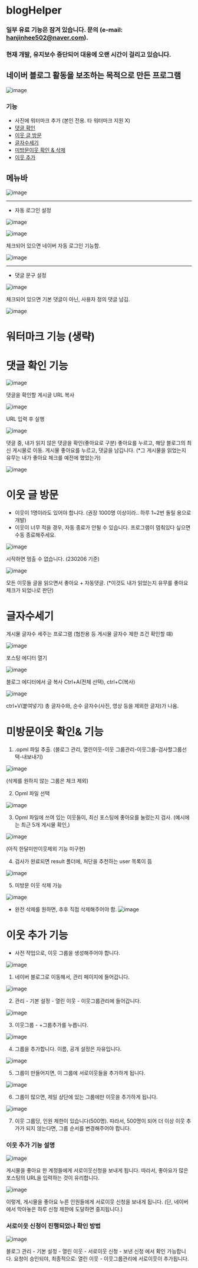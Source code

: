 # blogHelper
### 일부 유료 기능은 잠겨 있습니다. 문의 (e-mail: hanjinhee502@naver.com).
### 현재 개발, 유지보수 중단되어 대응에 오랜 시간이 걸리고 있습니다.

## 네이버 블로그 활동을 보조하는 목적으로 만든 프로그램
![image](https://user-images.githubusercontent.com/74603608/216958726-9dbee74b-0ed8-471d-b428-d601ae890ff5.png)

### 기능
* 사진에 워터마크 추가 (본인 전용. 타 워터마크 지원 X)
* [댓글 확인](https://github.com/jihan-jinhee/blogHelper/blob/master/README.md#%EB%8C%93%EA%B8%80-%ED%99%95%EC%9D%B8-%EA%B8%B0%EB%8A%A5)
* [이웃 글 방문](https://github.com/jihan-jinhee/blogHelper/blob/master/README.md#%EC%9D%B4%EC%9B%83-%EA%B8%80-%EB%B0%A9%EB%AC%B8)
* [글자수세기](https://github.com/jihan-jinhee/blogHelper/blob/master/README.md#%EA%B8%80%EC%9E%90%EC%88%98%EC%84%B8%EA%B8%B0)
* [미방문이웃 확인 & 삭제](https://github.com/jihan-jinhee/blogHelper/blob/master/README.md#%EB%AF%B8%EB%B0%A9%EB%AC%B8%EC%9D%B4%EC%9B%83-%ED%99%95%EC%9D%B8-%EA%B8%B0%EB%8A%A5)
* [이웃 추가](https://github.com/jihan-jinhee/blogHelper/blob/master/README.md#%EC%9D%B4%EC%9B%83-%EC%B6%94%EA%B0%80-%EA%B8%B0%EB%8A%A5)

## 메뉴바
![image](https://user-images.githubusercontent.com/74603608/216959070-af879fef-1a9f-4814-be97-5a9b0ae68020.png)

---

* 자동 로그인 설정

![image](https://user-images.githubusercontent.com/74603608/216960039-160fa0f8-38f5-4d62-a9d5-54423ba0f956.png)

![image](https://user-images.githubusercontent.com/74603608/216960328-40ffad19-d01e-423e-9e83-87b205f14115.png)

체크되어 있으면 네이버 자동 로그인 기능함.

![image](https://user-images.githubusercontent.com/74603608/216960221-823d941d-7861-4e85-99f1-9f0864295862.png)

---

* 댓글 문구 설정

![image](https://user-images.githubusercontent.com/74603608/216960369-e5a15d05-4585-411a-9b52-df11642ea5a1.png)

체크되어 있으면 기본 댓글이 아닌, 사용자 정의 댓글 남김.

![image](https://user-images.githubusercontent.com/74603608/216960403-74358cc8-fce3-4fe4-85b7-db4e03fec5c0.png)

# 워터마크 기능 (생략)

# 댓글 확인 기능
![image](https://user-images.githubusercontent.com/74603608/216961899-2f159a7a-2c79-43ba-a607-4c20c1e3a5dd.png)

댓글을 확인할 게시글 URL 복사

![image](https://user-images.githubusercontent.com/74603608/216962078-9bef8392-13f9-469b-b3c0-0bc898cb59de.png)

URL 입력 후 실행

![image](https://user-images.githubusercontent.com/74603608/216962242-375b3852-dbf5-49f9-8de6-d6cdbeafdbed.png)

댓글 중, 내가 읽지 않은 댓글을 확인(좋아요로 구분)
좋아요를 누르고, 해당 블로그의 최신 게시물로 이동.
게시물 좋아요를 누르고, 댓글을 남깁니다.
(*그 게시물을 읽었는지 유무는 내가 좋아요 체크를 예전에 했었는가)

![image](https://user-images.githubusercontent.com/74603608/216962565-69523176-5151-4b04-96b0-9053d1f7e744.png)

# 이웃 글 방문
* 이웃이 1명이라도 있어야 합니다. (권장 1000명 이상이라.. 하루 1~2번 돌릴 용으로 개발)
* 이웃이 너무 적을 경우, 자동 종료가 안될 수 있습니다. 프로그램이 멈춰있다 싶으면 수동 종료해주세요.


![image](https://user-images.githubusercontent.com/74603608/216962730-dbbc4088-121c-484d-bb1e-831926224a15.png)

시작하면 멈출 수 없습니다. (230206 기준)

![image](https://user-images.githubusercontent.com/74603608/216962908-94be9662-1a39-4d30-9e33-3ee529847dd5.png)

모든 이웃들 글을 읽으면서 좋아요 + 자동댓글.
(*이것도 내가 읽었는지 유무를 좋아요 체크가 되었나로 판단)


# 글자수세기
게시물 글자수 세주는 프로그램 (협찬용 등 게시물 글자수 제한 조건 확인할 떄)

![image](https://user-images.githubusercontent.com/74603608/216963035-ee71e024-7edf-42f3-9bd3-66401870321a.png)

포스팅 에디터 열기

![image](https://user-images.githubusercontent.com/74603608/216963060-424c710c-f10e-49c1-89f9-904d0913332f.png)

블로그 에디터에서 글 복사 Ctrl+A(전체 선택), ctrl+C(복사)

![image](https://user-images.githubusercontent.com/74603608/216963081-98e8256e-2d1f-4f04-a601-2aa0bd639370.png)

ctrl+V(붙여넣기)
총 글자수와, 순수 글자수(사진, 영상 등을 제외한 글자)가 나옴.

# 미방문이웃 확인& 기능

1. .opml 파일 추출. (블로그 관리, 열린이웃-이웃 그룹관리-이웃그룹-검사할그룹선택-내보내기)

![image](https://user-images.githubusercontent.com/74603608/216963614-cb6a15d2-95df-4f5e-a8cd-9891feefb2dc.png)

(삭제를 원하지 않는 그룹은 체크 제외)

2. Opml 파일 선택

![image](https://user-images.githubusercontent.com/74603608/216963689-513739bb-2246-48a6-a243-3b9b6f2369f0.png)

3. Opml 파일에 쓰여 있는 이웃들이, 최신 포스팅에 좋아요를 눌렀는지 검사. (예시에는 최근 5개 게시물 확인,)

![image](https://user-images.githubusercontent.com/74603608/216964143-dff3f51b-54ee-4a63-9fbc-6f92bb69e69d.png)

(아직 한달미만이웃제외 기능 미구현)

4. 검사가 완료되면 result 폴더에, 처단을 추천하는 user 목록이 뜸

![image](https://user-images.githubusercontent.com/74603608/216964008-4b3f8815-4d8c-40d2-91fe-6ccbdd4a6765.png)

5. 미방문 이웃 삭제 가능

![image](https://user-images.githubusercontent.com/74603608/216964241-4ae2f6fd-b8fe-480a-9ac6-61583d656f05.png)

   * 완전 삭제를 원하면, 추후 직접 삭제해주어야 함.
   ![image](https://user-images.githubusercontent.com/74603608/216964547-5bf946a1-dc3b-4418-baec-68b628a9bb38.png)

# 이웃 추가 기능

* 사전 작업으로, 이웃 그룹을 생성해주어야 합니다.

![image](https://user-images.githubusercontent.com/74603608/220338556-3ffcac43-93d4-4039-b491-c39f398a6edc.png)

1. 네이버 블로그로 이동해서, 관리 페이지에 들어갑니다.

![image](https://user-images.githubusercontent.com/74603608/220338798-edc891ef-10b1-4a0b-8a2b-743b3c09125d.png)

2. 관리 - 기본 설정 - 열린 이웃 - 이웃그룹관리에 들어갑니다.

![image](https://user-images.githubusercontent.com/74603608/220338949-f47f320d-9289-4d17-9bd0-02ea08248184.png)

3. 이웃그룹 - +그룹추가를 누릅니다.

![image](https://user-images.githubusercontent.com/74603608/220339096-f3f8a1dd-de70-4609-b861-d72d81e30973.png)

4. 그룹을 추가합니다. 이름, 공개 설정은 자유입니다.

![image](https://user-images.githubusercontent.com/74603608/220339170-0d893615-fccd-4bc5-94ed-31f8a8a61e07.png)

5. 그룹이 만들어지면, 이 그룹에 서로이웃들을 추가하게 됩니다.

![image](https://user-images.githubusercontent.com/74603608/220339998-5531c379-c537-481b-adf1-bddc86507899.png)

6. 그룹이 많으면, 제일 상단에 있는 그룹에만 이웃을 추가하게 됩니다.

![image](https://user-images.githubusercontent.com/74603608/220340149-7b4a0659-01f6-490e-ad0e-faffd89cd07d.png)

7. 이웃 그룹당, 인원 제한이 있습니다(500명). 따라서, 500명이 되어 더 이상 이웃 추가가 되지 않는다면,
   그룹 순서를 변경해주어야 합니다.


### 이웃 추가 기능 설명

![image](https://user-images.githubusercontent.com/74603608/216964803-e4f21860-7990-42a0-b581-194dc96bc36b.png)

게시물을 좋아요 한 계정들에게 서로이웃신청을 보내게 됩니다.
따라서, 좋아요가 많은 포스팅의 URL을 입력하는 것이 유리합니다.

![image](https://user-images.githubusercontent.com/74603608/216964992-958832dd-76a7-488a-8187-462ef7955cd3.png)

이렇게, 게시물을 좋아요 누른 인원들에게 서로이웃 신청을 보내게 됩니다.
(단, 네이버에서 막아놓은 하루 신청 제한에 도달하면 중지됩니다.)

### 서로이웃 신청이 진행되었나 확인 방법
![image](https://user-images.githubusercontent.com/74603608/220340376-1d21f4be-a38d-4071-a1fd-56a5166877ea.png)

블로그 관리 - 기본 설정 - 열린 이웃 - 서로이웃 신청 - 보낸 신청
에서 확인 가능합니다.
요청이 승인되야, 최종적으로: 열린 이웃 - 이웃그룹관리에 서로이웃이 추가됩니다.



